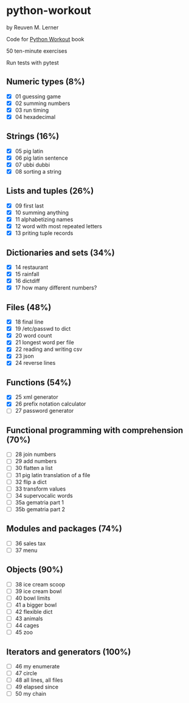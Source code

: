 # python-workout

by Reuven M. Lerner

Code for [Python Workout](https://www.manning.com/books/python-workout) book

50 ten-minute exercises

Run tests with pytest

## Numeric types (8%)

- [x] 01 guessing game
- [x] 02 summing numbers
- [x] 03 run timing
- [x] 04 hexadecimal

## Strings (16%)

- [x] 05 pig latin
- [x] 06 pig latin sentence
- [x] 07 ubbi dubbi
- [x] 08 sorting a string

## Lists and tuples (26%)

- [x] 09 first last
- [x] 10 summing anything
- [x] 11 alphabetizing names
- [x] 12 word with most repeated letters
- [x] 13 priting tuple records

## Dictionaries and sets (34%)

- [x] 14 restaurant
- [x] 15 rainfall
- [x] 16 dictdiff
- [x] 17 how many different numbers?

## Files (48%)

- [x] 18 final line
- [x] 19 /etc/passwd to dict
- [x] 20 word count
- [x] 21 longest word per file
- [x] 22 reading and writing csv
- [x] 23 json
- [x] 24 reverse lines

## Functions (54%)

- [x] 25 xml generator
- [x] 26 prefix notation calculator
- [ ] 27 password generator

## Functional programming with comprehension (70%)

- [ ] 28 join numbers
- [ ] 29 add numbers
- [ ] 30 flatten a list
- [ ] 31 pig latin translation of a file
- [ ] 32 flip a dict
- [ ] 33 transform values
- [ ] 34 supervocalic words
- [ ] 35a gematria part 1
- [ ] 35b gematria part 2

## Modules and packages (74%)

- [ ] 36 sales tax
- [ ] 37 menu

## Objects (90%)

- [ ] 38 ice cream scoop
- [ ] 39 ice cream bowl
- [ ] 40 bowl limits
- [ ] 41 a bigger bowl
- [ ] 42 flexible dict
- [ ] 43 animals
- [ ] 44 cages
- [ ] 45 zoo

## Iterators and generators (100%)

- [ ] 46 my enumerate
- [ ] 47 circle
- [ ] 48 all lines, all files
- [ ] 49 elapsed since
- [ ] 50 my chain
